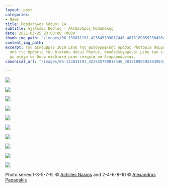 ```yaml
---
layout: post
categories:
- News
title: Παράλληλοι Κόσμοι 14
subtitle: Αχιλλέας Νάσιος - Αλέξανδρος Παπαδάκης
date: 2021-03-25 23:00:00 +0000
thumb_img_path: "/images/06-133831191_423545799017446_4815189059230495429_n.jpg"
content_img_path: ''
excerpt: Τον Δεκέμβριο 2020 μέλη της φωτογραφικής ομάδας Photopia συμμετείχαν σε μια
  από τις δράσεις του δικτύου Hocus Photus, συνδιαλεγόμενοι μέσω των εικόνων τους
  με στόχο να δουν σταδιακά μιαν ιστορία να διαμορφώνεται.
canonical_url: "/images/06-133831191_423545799017446_4815189059230495429_n.jpg"

---
```

![](/images/01_mg_6889.jpg)

![](/images/02-133739137_221195382888818_2776506921279086195_n.jpg)

![](/images/03-26952262_10214954915608740_2946486874937148732_o.jpg)

![](/images/4-134246650_717140385851861_8736798527984357341_n.jpg)

![](/images/05_mg_4019.jpg)

![](/images/06-133831191_423545799017446_4815189059230495429_n.jpg)

![](/images/07-18238158_10212580388287041_5896089769272020420_o.jpg)

![](/images/08-134066409_1074648663042255_9118953634297913866_n.jpg)

![](/images/09_mg_9435.jpg)

![](/images/10-134111154_496125291377430_2233910155420271017_n.jpg)

Photo series:1-3-5-7-9. © <a href="https://anikon.org/" target="blank">Achilles Nasios</a> and  2-4-6-8-10 © <a href="https://www.facebook.com/alex1pap" target="blank">Alexandros Papadakis</a>